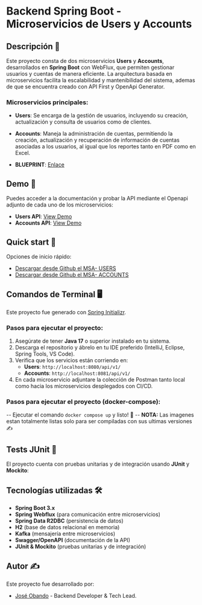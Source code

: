 # Backend Spring Boot - Microservicios de Users y Accounts

## Descripción 📌

Este proyecto consta de dos microservicios **Users** y **Accounts**, desarrollados en **Spring Boot** con WebFlux, que permiten gestionar usuarios y cuentas de manera eficiente. La arquitectura basada en microservicios facilita la escalabilidad y mantenibilidad del sistema, ademas
de que se encuentra creado con API First y OpenApi Generator.
### Microservicios principales:
- **Users**: Se encarga de la gestión de usuarios, incluyendo su creación, actualización y consulta de usuarios como de clientes.
- **Accounts**: Maneja la administración de cuentas, permitiendo la creación, actualización y recuperación de información de cuentas asociadas a los usuarios, al igual que los reportes tanto en PDF como en Excel.

- **BLUEPRINT**: [Enlace](https://app.mural.co/t/work66507/m/work66507/1741650289420/53b9997f7bcc6787f5fa539e5ad3f2eed1c1befd?sender=u7d804a99d67c6a5724d42908)
## Demo 🚀

Puedes acceder a la documentación y probar la API mediante el Openapi adjunto de cada uno de los microservicios:
- **Users API**: [View Demo](https://exam-p-949b6094fe5d.herokuapp.com/)
- **Accounts API**: [View Demo](https://exam-msa-accounts-61fa437c4bce.herokuapp.com/)

## Quick start 🚀

Opciones de inicio rápido:
- [Descargar desde Github el MSA- USERS](https://github.com/joseobando0001/exam-msa-users.git)
- [Descargar desde Github el MSA- ACCOUNTS](https://github.com/joseobando0001/exam-msa-accounts.git)

## Comandos de Terminal 🖥️

Este proyecto fue generado con [Spring Initializr](https://start.spring.io/).

### Pasos para ejecutar el proyecto:
1. Asegúrate de tener **Java 17** o superior instalado en tu sistema.
2. Descarga el repositorio y ábrelo en tu IDE preferido (IntelliJ, Eclipse, Spring Tools, VS Code).
3. Verifica que los servicios están corriendo en:
    - **Users**: `http://localhost:8080/api/v1/`
    - **Accounts**: `http://localhost:8081/api/v1/`
4. En cada microservicio adjuntare la colección de Postman tanto local como hacia los microservicios desplegados con CI/CD.

### Pasos para ejecutar el proyecto (docker-compose):
-- Ejecutar el comando `docker compose up` y listo! 🚀
-- **NOTA:** Las imagenes estan totalmente listas solo para ser compiladas con sus ultimas versiones✍️


## Tests JUnit 🧪

El proyecto cuenta con pruebas unitarias y de integración usando **JUnit** y **Mockito**:


## Tecnologías utilizadas 🛠️

- **Spring Boot 3.x**
- **Spring Webflux** (para comunicación entre microservicios)
- **Spring Data R2DBC** (persistencia de datos)
- **H2** (base de datos relacional en memoria)
- **Kafka** (mensajería entre microservicios)
- **Swagger/OpenAPI** (documentación de la API)
- **JUnit & Mockito** (pruebas unitarias y de integración)


## Autor ✍️

Este proyecto fue desarrollado por:
- [José Obando](mailto:jose.obando_0001@hotmail.com) - Backend Developer & Tech Lead.

